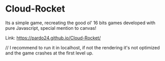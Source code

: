 # Cloud-Rocket

Its a simple game, recreating the good ol' 16 bits games developed with pure Javascript, special mention to canvas!


Link: https://pardo24.github.io/Cloud-Rocket/

// I recommend to run it in localhost, if not the rendering it's not optimized and the game crashes at the first level up.
